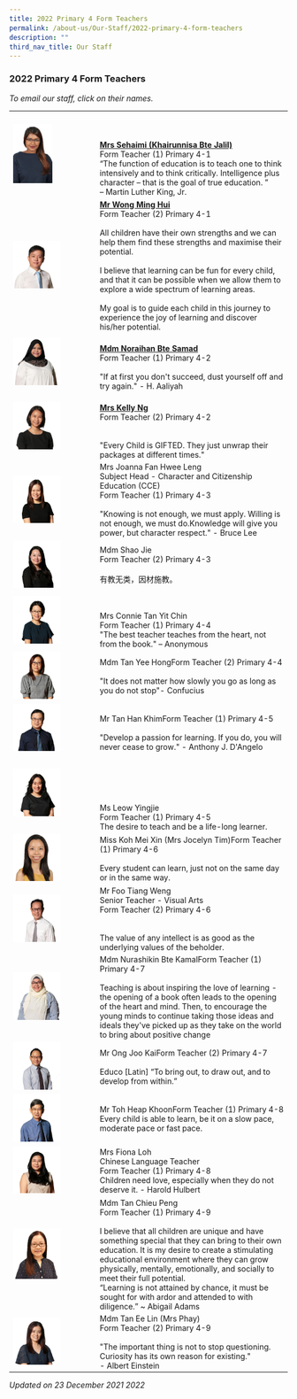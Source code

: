 ```yaml
---
title: 2022 Primary 4 Form Teachers
permalink: /about-us/Our-Staff/2022-primary-4-form-teachers
description: ""
third_nav_title: Our Staff
---
```

### 2022 Primary 4 Form Teachers

*To email our staff, click on their names.*

|  	|  	|
|---	|---	|
| <img src="/images/p4a.png" style="width:50%">  	| <br><br><br>[**Mrs Sehaimi (Khairunnisa Bte Jalil)**](mailto:khairunnisa_jalil@moe.edu.sg)<br>Form Teacher (1) Primary 4-1<br>“The function of education is to teach one to think intensively and to think critically. Intelligence plus character – that is the goal of true education. ”<br>– Martin Luther King, Jr.  	|
|  <img src="/images/p4b.png" style="width:60%"> 	| [**Mr Wong Ming Hui**](mailto:wong_ming_hui@moe.edu.sg) <br>Form Teacher (2) Primary 4-1<br><br>All children have their own strengths and we can help them find these strengths and maximise their potential.<br><br>I believe that learning can be fun for every child, and that it can be possible when we allow them to explore a wide spectrum of learning areas.<br><br>My goal is to guide each child in this journey to experience the joy of learning and discover his/her potential. 	|
| <img src="/images/p4c.png" style="width:60%">  	| <br>[**Mdm Noraihan Bte Samad**](mailto:noraihan_samad@moe.edu.sg) <br>Form Teacher (1) Primary 4-2<br><br>"If at first you don't succeed, dust yourself off and try again." - H. Aaliyah  	|
|  <img src="/images/p4d.png" style="width:60%"> 	| <br>[**Mrs Kelly Ng**](mailto:tay_qiushi_kelly@moe.edu.sg)<br>Form Teacher (2) Primary 4-2<br><br><br>"Every Child is GIFTED. They just unwrap their packages at different times."  	|
|  <img src="/images/p4e.png" style="width:60%"> 	| Mrs Joanna Fan Hwee Leng<br>Subject Head - Character and Citizenship Education (CCE)       <br>Form Teacher (1) Primary 4-3<br><br>"Knowing is not enough, we must apply. Willing is not enough, we must do.Knowledge will give you power, but character respect." - Bruce Lee  	|
| <img src="/images/p4f.png" style="width:60%"> 	| Mdm Shao Jie<br>Form Teacher (2) Primary 4-3<br><br>有教无类，因材施教。 	|
| <img src="/images/p4g.png" style="width:60%"> 	| <br><br>Mrs Connie Tan Yit Chin<br>Form Teacher (1) Primary 4-4                                             <br>"The best teacher teaches from the heart, not from the book." – Anonymous  	|
|  <img src="/images/p4h.png" style="width:60%"> 	| Mdm Tan Yee HongForm Teacher (2) Primary 4-4     <br>  <br>"It does not matter how slowly you go as long as you do not stop"- Confucius 	|
|  <img src="/images/p4i.png" style="width:60%"> 	| <br>Mr Tan Han KhimForm Teacher (1) Primary 4-5<br><br>"Develop a passion for learning. If you do, you will never cease to grow." - Anthony J. D'Angelo  	|
| <img src="/images/p4j.png" style="width:60%">  	| <br><br><br><br><br>Ms Leow Yingjie<br>Form Teacher (1) Primary 4-5<br>The desire to teach and be a life-long learner.  	|
|  <img src="/images/p4k.png" style="width:60%"> 	| Miss Koh Mei Xin (Mrs Jocelyn Tim)Form Teacher (1) Primary 4-6<br><br> Every student can learn, just not on the same day or in the same way.  	|
| <img src="/images/p4l.png" style="width:60%"> 	| Mr Foo Tiang Weng<br>Senior Teacher - Visual Arts<br>Form Teacher (2) Primary 4-6<br><br><br>The value of any intellect is as good as the underlying values of the beholder.<br>  	|
| <img src="/images/p4m.png" style="width:60%">  	| Mdm Nurashikin Bte KamalForm Teacher (1) Primary 4-7<br><br>Teaching is about inspiring the love of learning - the opening of a book often leads to the opening of the heart and mind. Then, to encourage the young minds to continue taking those ideas and ideals they've picked up as they take on the world to bring about positive change  	|
| <img src="/images/p4n.png" style="width:60%">  	| Mr Ong Joo KaiForm Teacher (2) Primary 4-7<br><br>Educo [Latin] “To bring out, to draw out, and to develop from within.”  	|
| <img src="/images/p4o.png" style="width:60%"> 	| Mr Toh Heap KhoonForm Teacher (1) Primary 4-8<br>Every child is able to learn, be it on a slow pace, moderate pace or fast pace.  	|
| <img src="/images/p4p.png" style="width:60%"> 	| Mrs Fiona Loh<br>Chinese Language Teacher<br>Form Teacher (1) Primary 4-8<br>Children need love, especially when they do not deserve it. - Harold Hulbert 	|
| <img src="/images/p4q.png" style="width:60%"> 	| Mdm Tan Chieu Peng<br>Form Teacher (1) Primary 4-9 <br><br>I believe that all children are unique and have something special that they can bring to their own education. It is my desire to create a stimulating educational environment where they can grow physically, mentally, emotionally, and socially to meet their full potential. <br> “Learning is not attained by chance, it must be sought for with ardor and attended to with diligence.” ~ Abigail Adams 	|
| <img src="/images/p4r.png" style="width:60%"> 	| Mdm Tan Ee Lin (Mrs Phay)<br>Form Teacher (2) Primary 4-9<br><br>"The important thing is not to stop questioning. Curiosity has its own reason for existing."<br>- Albert Einstein  	|

*Updated on 23 December 2021 2022*